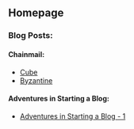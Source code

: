 ## Homepage

### Blog Posts:

#### Chainmail:

* [Cube](chainmail_posts/cube.md)
* [Byzantine](chainmail_posts/Byzantine.md)


#### Adventures in Starting a Blog:

* [Adventures in Starting a Blog - 1](posts/adventures_in_starting_a_blog/post_1.md)